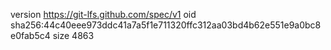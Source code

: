 version https://git-lfs.github.com/spec/v1
oid sha256:44c40eee973ddc41a7a5f1e711320ffc312aa03bd4b62e551e9a0bc8e0fab5c4
size 4863
